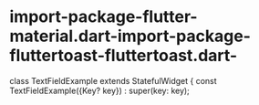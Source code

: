 # import-package-flutter-material.dart-import-package-fluttertoast-fluttertoast.dart-
class TextFieldExample extends StatefulWidget {   const TextFieldExample({Key? key}) : super(key: key);
